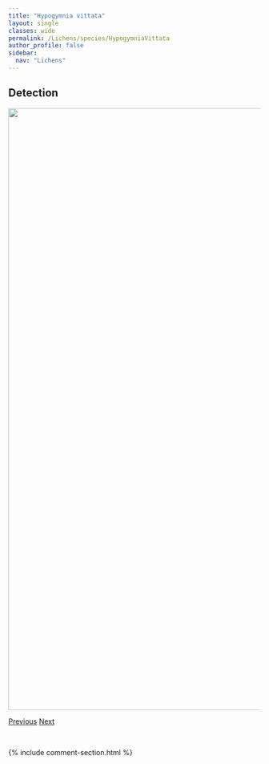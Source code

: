 ```yaml
---
title: "Hypogymnia vittata"
layout: single
classes: wide
permalink: /Lichens/species/HypogymniaVittata
author_profile: false
sidebar:
  nav: "Lichens"
---
```


<h2>Detection</h2>

<a href="https://drive.google.com/uc?export=view&id=13KvcreAhLx4r5N9jE0wxVVknLNURGuXR">
<img src="https://drive.google.com/uc?export=view&id=13KvcreAhLx4r5N9jE0wxVVknLNURGuXR" height = "1200" width = "800">
</a>


<a href="/DevelopmentWebsite/Lichens/species/HypogymniaTubulosa" class="pagination--pager" title="Hypogymnia tubulosa">Previous</a> <a href="/DevelopmentWebsite/Lichens/species/HypogymniaWilfiana" class="pagination--pager" title="Hypogymnia wilfiana">Next</a>

<p>&nbsp;</p>

{% include comment-section.html %}
